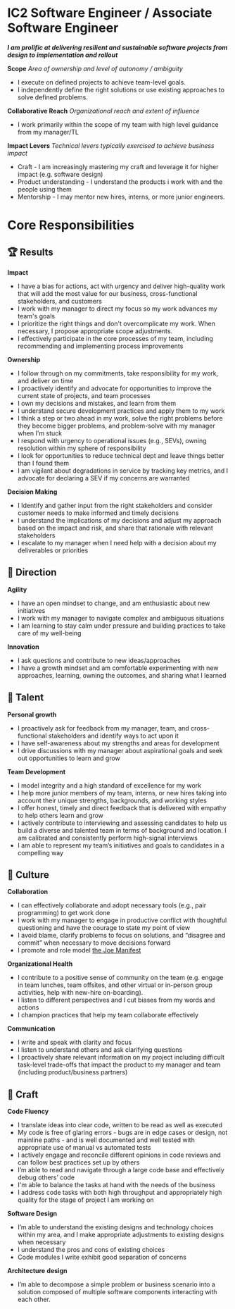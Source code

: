 IC2 Software Engineer / Associate Software Engineer
=====================

**_I am prolific at delivering resilient and sustainable software projects from design to implementation and rollout_**

**Scope** _Area of ownership and level of autonomy / ambiguity_

*   I execute on defined projects to achieve team-level goals.
*   I independently define the right solutions or use existing approaches to solve defined problems.

**Collaborative Reach** _Organizational reach and extent of influence_

*   I work primarily within the scope of my team with high level guidance from my manager/TL

**Impact Levers** _Technical levers typically exercised to achieve business impact_

*   Craft - I am increasingly mastering my craft and leverage it for higher impact (e.g. software design)
*   Product understanding - I understand the products i work with and the people using them
*   Mentorship - I may mentor new hires, interns, or more junior engineers.

Core Responsibilities
=====================

🏆 Results
----------

**Impact**

*   I have a bias for actions, act with urgency and deliver high-quality work that will add the most value for our business, cross-functional stakeholders, and customers
*   I work with my manager to direct my focus so my work advances my team's goals
*   I prioritize the right things and don't overcomplicate my work. When necessary, I propose appropriate scope adjustments.
*   I effectively participate in the core processes of my team, including recommending and implementing process improvements

**Ownership**

*   I follow through on my commitments, take responsibility for my work, and deliver on time
*   I proactively identify and advocate for opportunities to improve the current state of projects, and team processes
*   I own my decisions and mistakes, and learn from them
*   I understand secure development practices and apply them to my work
*   I think a step or two ahead in my work, solve the right problems before they become bigger problems, and problem-solve with my manager when I'm stuck
*   I respond with urgency to operational issues (e.g., SEVs), owning resolution within my sphere of responsibility
*   I look for opportunities to reduce technical dept and leave things better than I found them
*   I am vigilant about degradations in service by tracking key metrics, and I advocate for declaring a SEV if my concerns are warranted

**Decision Making**

*   I Identify and gather input from the right stakeholders and consider customer needs to make informed and timely decisions
*   I understand the implications of my decisions and adjust my approach based on the impact and risk, and share that rationale with relevant stakeholders
*   I escalate to my manager when I need help with a decision about my deliverables or priorities

🌟 Direction
------------

**Agility**

*   I have an open mindset to change, and am enthusiastic about new initiatives
*   I work with my manager to navigate complex and ambiguous situations
*   I am learning to stay calm under pressure and building practices to take care of my well-being

**Innovation**

*   I ask questions and contribute to new ideas/approaches
*   I have a growth mindset and am comfortable experimenting with new approaches, learning, owning the outcomes, and sharing what I learned

🌳 Talent
---------

**Personal growth**

*   I proactively ask for feedback from my manager, team, and cross-functional stakeholders and identify ways to act upon it
*   I have self-awareness about my strengths and areas for development
*   I drive discussions with my manager about aspirational goals and seek out opportunities to learn and grow

**Team Development**

*   I model integrity and a high standard of excellence for my work
*   I help more junior members of my team, interns, or new hires taking into account their unique strengths, backgrounds, and working styles
*   I offer honest, timely and direct feedback that is delivered with empathy to help others learn and grow
*   I actively contribute to interviewing and assessing candidates to help us build a diverse and talented team in terms of background and location. I am calibrated and consistently perform high-signal interviews
*   I am able to represent my team’s initiatives and goals to candidates in a compelling way

🌈 Culture
----------

**Collaboration**

*   I can effectively collaborate and adopt necessary tools (e.g., pair programming) to get work done
*   I work with my manager to engage in productive conflict with thoughtful questioning and have the courage to state my point of view
*   I avoid blame, clarify problems to focus on solutions, and “disagree and commit” when necessary to move decisions forward
*   I promote and role model [the Joe Manifest](https://assets.website-files.com/5faab59958d8a0c5566dbb92/60098d67db24724c88361ab8_ManifestLegacy-23.07.18.pdf)

**Organizational Health**

*   I contribute to a positive sense of community on the team (e.g. engage in team lunches, team offsites, and other virtual or in-person group activities, help with new-hire on-boarding).
*   I listen to different perspectives and I cut biases from my words and actions
*   I champion practices that help my team collaborate effectively

**Communication**

*   I write and speak with clarity and focus
*   I listen to understand others and ask clarifying questions
*   I proactively share relevant information on my project including difficult task-level trade-offs that impact the product to my manager and team (including product/business partners)

🦉 Craft
--------

**Code Fluency**

*   I translate ideas into clear code, written to be read as well as executed
*   My code is free of glaring errors - bugs are in edge cases or design, not mainline paths - and is well documented and well tested with appropriate use of manual vs automated tests
*   I actively engage and reconcile different opinions in code reviews and can follow best practices set up by others
*   I’m able to read and navigate through a large code base and effectively debug others’ code
*   I'm able to balance the tasks at hand with the needs of the business
*   I address code tasks with both high throughput and appropriately high quality for the stage of project I am working on

**Software Design**

*   I’m able to understand the existing designs and technology choices within my area, and I make appropriate adjustments to existing designs when necessary
*   I understand the pros and cons of existing choices
*   Code modules I write exhibit good separation of concerns

**Architecture** **design**

*   I’m able to decompose a simple problem or business scenario into a solution composed of multiple software components interacting with each other.